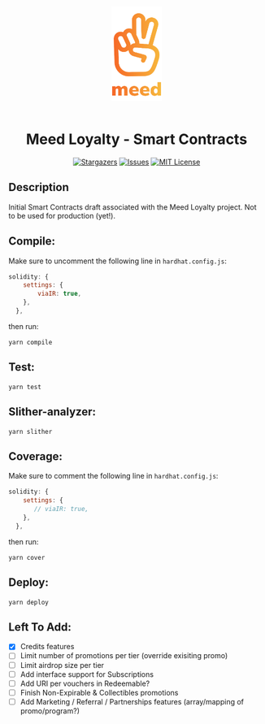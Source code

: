 <div align="center">
<img src="./meed_logo.png"  width="100px" />
<br><br>

<h1><strong>Meed Loyalty - Smart Contracts</strong></h1>

[![Stargazers](https://img.shields.io/github/stars/superultra-io/Meed_smartContracts)](https://github.com/superultra-io/Meed_smartContracts/stargazers)
[![Issues](https://img.shields.io/github/issues/superultra-io/Meed_smartContracts)](https://github.com/superultra-io/Meed_smartContracts/issues)
[![MIT License](https://img.shields.io/github/license/superultra-io/Meed_smartContracts)](https://github.com/superultra-io/Meed_smartContracts/blob/main/License)

</div>

## Description

Initial Smart Contracts draft associated with the Meed Loyalty project. Not to be used for production (yet!).

## Compile:

Make sure to uncomment the following line in `hardhat.config.js`:

```js
solidity: {
    settings: {
        viaIR: true,
    },
  },
```

then run:

```shell
yarn compile
```

## Test:

```shell
yarn test
```

## Slither-analyzer:

```shell
yarn slither
```

## Coverage:

Make sure to comment the following line in `hardhat.config.js`:

```js
solidity: {
    settings: {
       // viaIR: true,
    },
  },
```

then run:

```shell
yarn cover
```

## Deploy:

```shell
yarn deploy
```

## Left To Add:

- [x] Credits features
- [ ] Limit number of promotions per tier (override exisiting promo)
- [ ] Limit airdrop size per tier
- [ ] Add interface support for Subscriptions
- [ ] Add URI per vouchers in Redeemable?
- [ ] Finish Non-Expirable & Collectibles promotions
- [ ] Add Marketing / Referral / Partnerships features (array/mapping of promo/program?)
